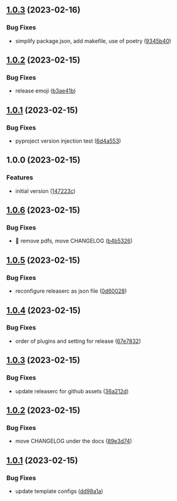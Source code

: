 ## [1.0.3](https://github.com/entelecheia/jupyter-book-template/compare/v1.0.2...v1.0.3) (2023-02-16)


### Bug Fixes

* simplify package.json, add makefile, use of poetry ([9345b40](https://github.com/entelecheia/jupyter-book-template/commit/9345b40a72be9c73aa257062f125dc922c2b885c))

## [1.0.2](https://github.com/entelecheia/jupyter-book-template/compare/v1.0.1...v1.0.2) (2023-02-15)


### Bug Fixes

* release emoji ([b3ae41b](https://github.com/entelecheia/jupyter-book-template/commit/b3ae41b2fc840c0fbdeb82d144fcca9fc8a88b89))

## [1.0.1](https://github.com/entelecheia/jupyter-book-template/compare/v1.0.0...v1.0.1) (2023-02-15)


### Bug Fixes

* pyproject version injection test ([6d4a553](https://github.com/entelecheia/jupyter-book-template/commit/6d4a553bc427d247b8bce00098eb6ad3b10a9cc0))

## 1.0.0 (2023-02-15)


### Features

* initial version ([147223c](https://github.com/entelecheia/jupyter-book-template/commit/147223c71d3bc9ae2dba472043ee3153b1657e27))

## [1.0.6](https://github.com/entelecheia/base-template/compare/v1.0.5...v1.0.6) (2023-02-15)


### Bug Fixes

* :art: remove pdfs, move CHANGELOG ([b4b5326](https://github.com/entelecheia/base-template/commit/b4b5326784fe62e97f1ad136c500bd036329b86e))

## [1.0.5](https://github.com/entelecheia/base-template/compare/v1.0.4...v1.0.5) (2023-02-15)

### Bug Fixes

- reconfigure releaserc as json file ([0d60028](https://github.com/entelecheia/base-template/commit/0d60028ffd1ce3213c121257175c4588614caf65))

## [1.0.4](https://github.com/entelecheia/base-template/compare/v1.0.3...v1.0.4) (2023-02-15)

### Bug Fixes

- order of plugins and setting for release ([67e7832](https://github.com/entelecheia/base-template/commit/67e78324b9c287798519466ca351da2207b41695))

## [1.0.3](https://github.com/entelecheia/base-template/compare/v1.0.2...v1.0.3) (2023-02-15)

### Bug Fixes

- update releaserc for github assets ([36a212d](https://github.com/entelecheia/base-template/commit/36a212dc64fb968807d4e6453abaff7ecb1ba25d))

## [1.0.2](https://github.com/entelecheia/base-template/compare/v1.0.1...v1.0.2) (2023-02-15)

### Bug Fixes

- move CHANGELOG under the docs ([89e3d74](https://github.com/entelecheia/base-template/commit/89e3d7498fb5804c9ea25600fac9a6c46476bd63))

## [1.0.1](https://github.com/entelecheia/base-template/compare/v1.0.0...v1.0.1) (2023-02-15)

### Bug Fixes

- update template configs ([dd98a1a](https://github.com/entelecheia/base-template/commit/dd98a1aeb9b0e4edb24fe141a885060a595cd622))
